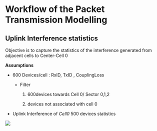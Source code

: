 # Workflow of the Packet Transmission Modelling

## Uplink Interference statistics

Objective is to capture the statistics of the interference generated from adjacent cells to Center-Cell 0 

**Assumptions**

- 600 Devices/cell : RxID, TxID , CouplingLoss
  
  - Filter 
    
    1. 600devices towards Cell 0/ Sector 0,1,2
    
    2. devices not associated with cell 0 

- Uplink Interference of *Cell0* 500 devices statistics

![](/home/ssk/Documents/Articles/2021-08-10-20-28-26-image.png)
